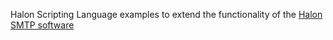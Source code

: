 Halon Scripting Language examples to extend the functionality of the [Halon SMTP software](http://halon.io/)
